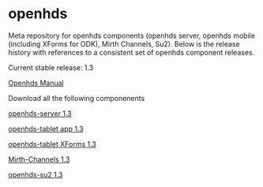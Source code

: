 openhds
=======

Meta repository for openhds components (openhds server, openhds mobile (including XForms for ODK), Mirth Channels, Su2). Below is the release history with references to a consistent set of openhds component releases.

Current stable release: 1.3

[Openhds Manual](https://github.com/SwissTPH/openhds/blob/master/doc/OpenHDS_Manual.pdf?raw=true)

Download all the following componenents

[openhds-server 1.3](https://github.com/SwissTPH/openhds-server/releases/download/openhds-1.3/openhds.war)

[openhds-tablet app 1.3](https://github.com/SwissTPH/openhds-tablet/releases/download/1.3/openhds-tablet1.3.apk)

[openhds-tablet XForms 1.3](https://github.com/SwissTPH/openhds-tablet/releases/download/1.3/xlsforms.zip)

[Mirth-Channels 1.3](https://github.com/SwissTPH/Mirth-Channels/releases/download/v1.3/Mirth-Channels.zip)

[openhds-su2 1.3](https://github.com/SwissTPH/openhds-su2/archive/v1.3.zip)


